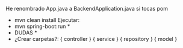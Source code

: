 He renombrado App.java a BackendApplication.java
si tocas pom 
* mvn clean install
Ejecutar:  
*  mvn spring-boot:run  *
* DUDAS *
* ¿Crear carpetas?:
  { controller }
  { service }
  { repository }
  { model }